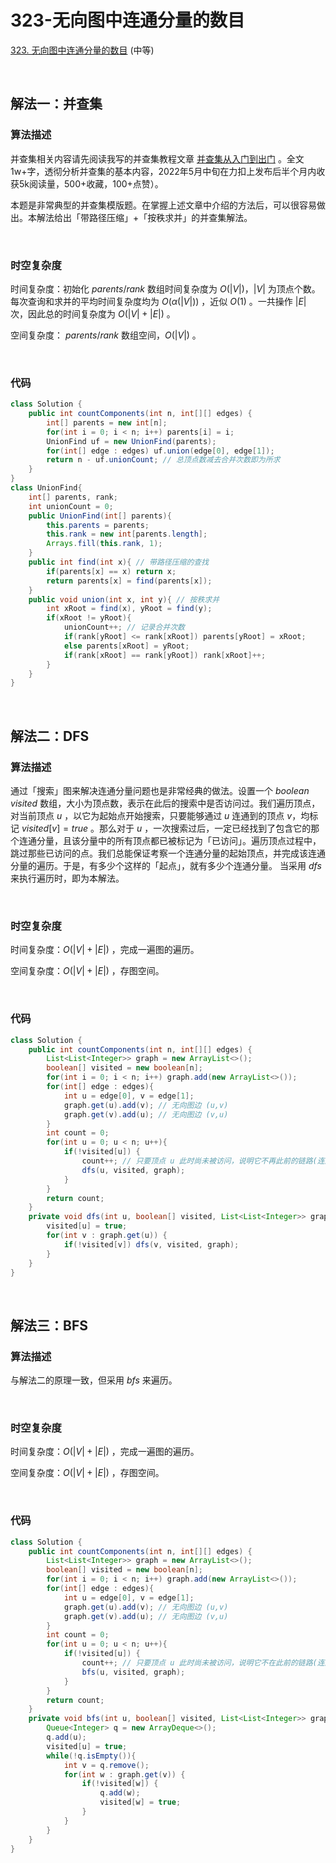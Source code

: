 # 323-无向图中连通分量的数目

[323. 无向图中连通分量的数目](https://leetcode.cn/problems/number-of-connected-components-in-an-undirected-graph/) (中等)

<br />

## 解法一：并查集

### 算法描述

并查集相关内容请先阅读我写的并查集教程文章 [并查集从入门到出门](https://leetcode.cn/circle/discuss/qmjuMW/) 。全文1w+字，透彻分析并查集的基本内容，2022年5月中旬在力扣上发布后半个月内收获5k阅读量，500+收藏，100+点赞）。



本题是非常典型的并查集模版题。在掌握上述文章中介绍的方法后，可以很容易做出。本解法给出「带路径压缩」+「按秩求并」的并查集解法。

<br />

### 时空复杂度

时间复杂度：初始化 $parents / rank$ 数组时间复杂度为 $O(|V|)$，$|V|$ 为顶点个数。每次查询和求并的平均时间复杂度均为 $O(\alpha(|V|))$ ，近似 $O(1)$ 。一共操作 $|E|$ 次，因此总的时间复杂度为 $O(|V|+|E|)$  。

空间复杂度： $parents / rank$ 数组空间，$O(|V|)$ 。

<br />

### 代码

```java
class Solution {
    public int countComponents(int n, int[][] edges) {
        int[] parents = new int[n];
        for(int i = 0; i < n; i++) parents[i] = i;
        UnionFind uf = new UnionFind(parents);
        for(int[] edge : edges) uf.union(edge[0], edge[1]);
        return n - uf.unionCount; // 总顶点数减去合并次数即为所求
    }
}
class UnionFind{
    int[] parents, rank;
    int unionCount = 0;
    public UnionFind(int[] parents){
        this.parents = parents;
        this.rank = new int[parents.length];
        Arrays.fill(this.rank, 1);
    }
    public int find(int x){ // 带路径压缩的查找
        if(parents[x] == x) return x;
        return parents[x] = find(parents[x]);
    }
    public void union(int x, int y){ // 按秩求并
        int xRoot = find(x), yRoot = find(y);
        if(xRoot != yRoot){
            unionCount++; // 记录合并次数
            if(rank[yRoot] <= rank[xRoot]) parents[yRoot] = xRoot;
            else parents[xRoot] = yRoot;
            if(rank[xRoot] == rank[yRoot]) rank[xRoot]++;
        }
    }
}
```

<br />

## 解法二：DFS

### 算法描述

通过「搜索」图来解决连通分量问题也是非常经典的做法。设置一个 $boolean$ $visited$ 数组，大小为顶点数，表示在此后的搜索中是否访问过。我们遍历顶点，对当前顶点 $u$ ，以它为起始点开始搜索，只要能够通过 $u$ 连通到的顶点 $v$，均标记 $visited[v] = true$ 。那么对于 $u$ ，一次搜索过后，一定已经找到了包含它的那个连通分量，且该分量中的所有顶点都已被标记为「已访问」。遍历顶点过程中，跳过那些已访问的点。我们总能保证考察一个连通分量的起始顶点，并完成该连通分量的遍历。于是，有多少个这样的「起点」，就有多少个连通分量。 当采用 $dfs$ 来执行遍历时，即为本解法。

<br />

### 时空复杂度

时间复杂度：$O(|V|+|E|)$ ，完成一遍图的遍历。

空间复杂度：$O(|V|+|E|)$ ，存图空间。

<br />

### 代码

```java
class Solution {
    public int countComponents(int n, int[][] edges) {
        List<List<Integer>> graph = new ArrayList<>();
        boolean[] visited = new boolean[n];
        for(int i = 0; i < n; i++) graph.add(new ArrayList<>());
        for(int[] edge : edges){
            int u = edge[0], v = edge[1];
            graph.get(u).add(v); // 无向图边 (u,v)
            graph.get(v).add(u); // 无向图边 (v,u)
        }
        int count = 0;
        for(int u = 0; u < n; u++){
            if(!visited[u]) {
                count++; // 只要顶点 u 此时尚未被访问，说明它不再此前的链路(连通分量)中，以它为新的连通分量起点
                dfs(u, visited, graph);
            }
        }
        return count;
    }
    private void dfs(int u, boolean[] visited, List<List<Integer>> graph){
        visited[u] = true;
        for(int v : graph.get(u)) {
            if(!visited[v]) dfs(v, visited, graph);
        }
    }
}
```

<br />

## 解法三：BFS

### 算法描述

与解法二的原理一致，但采用 $bfs$ 来遍历。

<br />

### 时空复杂度

时间复杂度：$O(|V|+|E|)$ ，完成一遍图的遍历。

空间复杂度：$O(|V|+|E|)$ ，存图空间。

<br />

### 代码

```java
class Solution {
    public int countComponents(int n, int[][] edges) {
        List<List<Integer>> graph = new ArrayList<>();
        boolean[] visited = new boolean[n];
        for(int i = 0; i < n; i++) graph.add(new ArrayList<>());
        for(int[] edge : edges){
            int u = edge[0], v = edge[1];
            graph.get(u).add(v); // 无向图边 (u,v)
            graph.get(v).add(u); // 无向图边 (v,u)
        }
        int count = 0;
        for(int u = 0; u < n; u++){
            if(!visited[u]) {
                count++; // 只要顶点 u 此时尚未被访问，说明它不在此前的链路(连通分量)中，以它为新的连通分量起点
                bfs(u, visited, graph);
            }
        }
        return count;
    }
    private void bfs(int u, boolean[] visited, List<List<Integer>> graph){
        Queue<Integer> q = new ArrayDeque<>();
        q.add(u);
        visited[u] = true;
        while(!q.isEmpty()){
            int v = q.remove();
            for(int w : graph.get(v)) {
                if(!visited[w]) {
                    q.add(w);
                    visited[w] = true;
                }
            }
        }
    }
}
```

<br />

